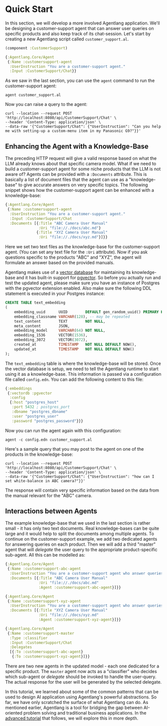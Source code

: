 # Quick Start

In this section, we will develop a more involved Agentlang application. We'll be designing a customer-support agent that can answer user queries on specific products and also keep track of its chat-session. Let's start by creating a new Agentlang script called `customer_support.al`.


```clojure
(component :CustomerSupport)

{:Agentlang.Core/Agent
 {:Name :customersupport-agent
  :UserInstruction "You are a customer-support agent."
  :Input :CustomerSupport/Chat}}
```

As we saw in the last section, you can use the `agent` command to run the customer-support agent:

```shell
agent customer_support.al
```

Now you can raise a query to the agent:

```shell
curl --location --request POST 'http://localhost:8080/api/CustomerSupport/Chat' \
--header 'Content-Type: application/json' \
--data-raw '{"CustomerSupport/Chat": {"UserInstruction": "Can you help me with setting-up a custom-menu item in my Panasonic G9?"}}'
```

## Enhancing the Agent with a Knowledge-Base

The preceding HTTP request will give a valid response based on what the LLM already knows about that specific camera model. What if we need to build a customer-support agent for some niche products that the LLM is not aware of? Agents can be provided with a `:Documents` attribute. This is basically a list of document files that the agent can use as a "knowledge-base" to give accurate answers on very specific topics. The following snippet shows how the customer-support agent can be enhanced with a knowledge-base:

```clojure
{:Agentlang.Core/Agent
 {:Name :customersupport-agent
  :UserInstruction "You are a customer-support agent."
  :Input :CustomerSupport/Chat
  :Documents [{:Title "ABC Camera User Manual"
               :Uri "file://./docs/abc.md"}
              {:Title "XYZ Camera User Manual"
               :Uri "file://./docs/xyz.md"}]}}
```

Here we set two text files as the knowledge-base for the customer-support agent. (You can set any text file for the `:Uri` attribute). Now if you ask questions specific to the products "ABC" and "XYZ", the agent will formulate an answer based on the provided manuals.

Agentlang makes use of a [vector database](https://en.wikipedia.org/wiki/Vector_database) for maintaining its knowledge-base and it has built-in support for [pgvector](https://github.com/pgvector/pgvector). So before you actually run and test the updated agent, please make sure you have an instance of Postgres with the pgvector extension enabled. Also make sure the following DDL statement is executed in your Postgres instance:

```sql
CREATE TABLE text_embedding
(
    embedding_uuid      UUID        DEFAULT gen_random_uuid() PRIMARY KEY,
    embedding_classname VARCHAR(128), -- may be repeated
    text_content        TEXT        NOT NULL,
    meta_content        JSON,
    embedding_model     VARCHAR(64) NOT NULL,
    embedding_1536      VECTOR(1536),
    embedding_3072      VECTOR(3072),
    created_at          TIMESTAMP   NOT NULL DEFAULT NOW(),
    updated_at          TIMESTAMP   NOT NULL DEFAULT NOW()
);
```

The `text_embedding` table is where the knowledge-base will be stored. Once the vector database is setup, we need to tell the Agentlang runtime to start using it as a knowledge-base. This information is passed via a configuration file called `config.edn`. You can add the following content to this file:

```clojure
{:embeddings
 {:vectordb :pgvector
  :config
  {:host "postgres_host"
   :port 5432 ; postgres_port
   :dbname "postgres_dbname"
   :user "postgres_user"
   :password "postgres_password"}}}
```

Now you can run the agent again with this configuration:

```shell
agent -c config.edn customer_support.al
```

Here's a sample query that you may post to the agent on one of the products in the knowledge-base:

```shell
curl --location --request POST 'http://localhost:8080/api/CustomerSupport/Chat' \
--header 'Content-Type: application/json' \
--data-raw '{"CustomerSupport/Chat": {"UserInstruction": "how can I set white-balance in ABC camera?"}}'
```

The response will contain very specific information based on the data from the manual relevant for the "ABC" camera.

## Interactions between Agents

The example knowledge-base that we used in the last section is rather small - it has only two text documents. Real knowledge-bases can be quite large and it would help to split the documents among multiple agents. To continue on the customer-support example, we add two dedicated agents for answering queries on each product. Then we will add a third "master" agent that will *delegate* the user query to the appropriate product-specific sub-agent. All this can be modelled as:

```clojure
{:Agentlang.Core/Agent
 {:Name :customersupport-abc-agent
  :UserInstruction "You are a customer-support agent who answer queries about ABC cameras."
  :Documents [{:Title "ABC Camera User Manual"
               :Uri "file://./docs/abc.md"
               :Agent :customersupport-abc-agent}]}}

{:Agentlang.Core/Agent
 {:Name :customersupport-xyz-agent
  :UserInstruction "You are a customer-support agent who answer queries on XYZ cameras."
  :Documents [{:Title "XYZ Camera User Manual"
               :Uri "file://./docs/xyz.md"
               :Agent :customersupport-xyz-agent}]}}

{:Agentlang.Core/Agent
 {:Name :customersupport-master
  :Type :classifier
  :Input :CustomerSupport/Chat
  :Delegates
  [{:To :customersupport-abc-agent}
   {:To :customersupport-xyz-agent}]}}
```

There are two new agents in the updated model - each one dedicated for a specific product. The `master` agent now acts as a "classifier" who decides which sub-agent or *delegate* should be invoked to handle the user-query. The actual response for the user will be generated by the selected delegate.

In this tutorial, we learned about some of the common patterns that can be used to design AI application using Agentlang's powerful abstractions. So far, we have only scratched the surface of what Agentlang can do. As mentioned earlier, Agentlang is a tool for bridging the gap between AI-oriented problem solving and traditional business applications. In the [advanced tutorial](tutorial.md) that follows, we will explore this in more depth.
